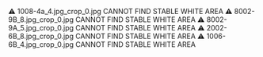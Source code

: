⚠️ 1008-4a_4.jpg_crop_0.jpg CANNOT FIND STABLE WHITE AREA
⚠️ 8002-9B_8.jpg_crop_0.jpg CANNOT FIND STABLE WHITE AREA
⚠️ 8002-9A_5.jpg_crop_0.jpg CANNOT FIND STABLE WHITE AREA
⚠️ 2002-6B_8.jpg_crop_0.jpg CANNOT FIND STABLE WHITE AREA
⚠️ 1006-6B_4.jpg_crop_0.jpg CANNOT FIND STABLE WHITE AREA